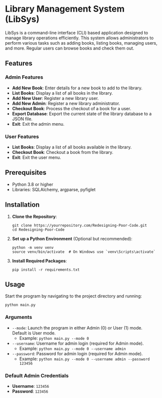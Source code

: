# Library Management System (LibSys)

LibSys is a command-line interface (CLI) based application designed to manage library operations efficiently. This system allows administrators to perform various tasks such as adding books, listing books, managing users, and more. Regular users can browse books and check them out.

## Features

### Admin Features
- **Add New Book**: Enter details for a new book to add to the library.
- **List Books**: Display a list of all books in the library.
- **Add New User**: Register a new library user.
- **Add New Admin**: Register a new library administrator.
- **Checkout Book**: Process the checkout of a book for a user.
- **Export Database**: Export the current state of the library database to a JSON file.
- **Exit**: Exit the admin menu.

### User Features
- **List Books**: Display a list of all books available in the library.
- **Checkout Book**: Checkout a book from the library.
- **Exit**: Exit the user menu.

## Prerequisites

- Python 3.8 or higher
- Libraries: SQLAlchemy, argparse, pyfiglet

## Installation

1. **Clone the Repository**:
   ```
   git clone https://yourrepository.com/Redesigning-Poor-Code.git
   cd Redesigning-Poor-Code
   ```

2. **Set up a Python Environment** (Optional but recommended):
   ```
   python -m venv venv
   source venv/bin/activate  # On Windows use `venv\Scripts\activate`
   ```

3. **Install Required Packages**:
   ```
   pip install -r requirements.txt
   ```

## Usage

Start the program by navigating to the project directory and running:

```
python main.py
```

### Arguments

- `--mode`: Launch the program in either Admin (0) or User (1) mode. Default is User mode.
  - Example: `python main.py --mode 0`
- `--username`: Username for admin login (required for Admin mode).
  - Example: `python main.py --mode 0 --username admin`
- `--password`: Password for admin login (required for Admin mode).
  - Example: `python main.py --mode 0 --username admin --password 123456`

### Default Admin Credentials
- **Username**: `123456`
- **Password**: `123456`

